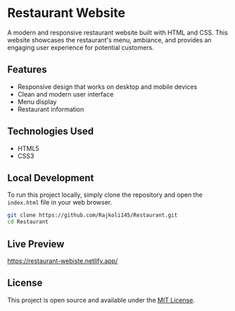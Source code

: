 # Restaurant Website

A modern and responsive restaurant website built with HTML and CSS. This website showcases the restaurant's menu, ambiance, and provides an engaging user experience for potential customers.

## Features

- Responsive design that works on desktop and mobile devices
- Clean and modern user interface
- Menu display
- Restaurant information

## Technologies Used

- HTML5
- CSS3

## Local Development

To run this project locally, simply clone the repository and open the `index.html` file in your web browser.

```bash
git clone https://github.com/Rajkoli145/Restaurant.git
cd Restaurant
```

## Live Preview
 https://restaurant-webiste.netlify.app/



## License

This project is open source and available under the [MIT License](LICENSE).

